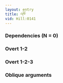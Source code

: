 ```yaml
---
layout: entry
title: འཁོ་
vid: Hill:0141
---
```

### Dependencies (N = 0)


### Overt 1-2


### Overt 1-2-3


### Oblique arguments
